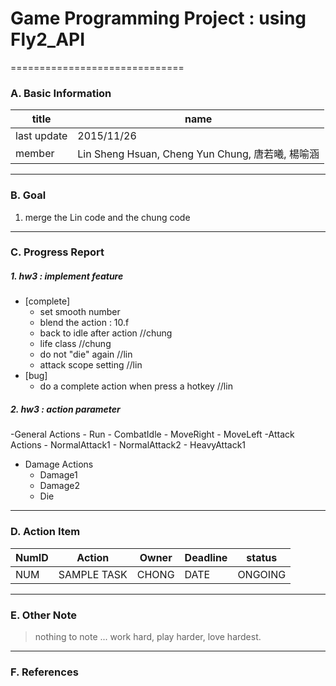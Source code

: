 # Game Programming Project : using Fly2_API 
==============================

### A. Basic Information ###

title        | name
----------   |--------------
last update  | 2015/11/26
member       | Lin Sheng Hsuan, Cheng Yun Chung, 唐若曦, 楊喻涵

------------------
### B. Goal ###

1. merge the Lin code and the chung code 

------------------
### C. Progress Report ###

##### 1. hw3 : implement feature

- [complete]
	- set smooth number
	- blend the action : 10.f
	- back to idle after action //chung
	- life class //chung
	- do not "die" again //lin
	- attack scope setting //lin
- [bug]
	- do a complete action when press a hotkey //lin


##### 2. hw3 : action parameter

-General Actions
	- Run 
	- CombatIdle
	- MoveRight
	- MoveLeft
-Attack Actions
	- NormalAttack1
	- NormalAttack2
	- HeavyAttack1
- Damage Actions
	- Damage1
	- Damage2
	- Die


------------------
### D. Action Item

NumID | Action        | Owner   | Deadline | status
----  | ----          | ----    | ----     | ----
 NUM  |  SAMPLE TASK  | CHONG   | DATE     | ONGOING


------------------
### E. Other Note

> nothing to note ... work hard, play harder, love hardest.


------------------
### F. References


